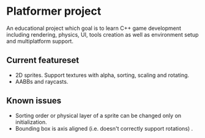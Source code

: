 # Platformer project

An educational project which goal is to learn C++ game development including rendering, physics, UI, tools creation as well as environment setup and multiplatform support.

## Current featureset
- 2D sprites. Support textures with alpha, sorting, scaling and rotating.
- AABBs and raycasts.

## Known issues
- Sorting order or physical layer of a sprite can be changed only on initialization.
- Bounding box is axis aligned (i.e. doesn't correctly support rotations) .